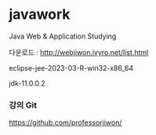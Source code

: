 # javawork
Java Web &amp; Application Studying

다운로드 : http://webjiwon.ivyro.net/list.html

eclipse-jee-2023-03-R-win32-x86_64

jdk-11.0.0.2

### 강의 Git
https://github.com/professorjiwon/
